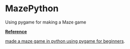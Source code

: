 # MazePython
Using pygame for making a Maze game 

<u> **Reference** </u>
<p><a href="https://www.youtube.com/watch?v=XkSFveHx18g&t=122s" target = "_blank" rel="noopener noreferrer" >made a maze game in python using pygame for beginners</a>.</p>